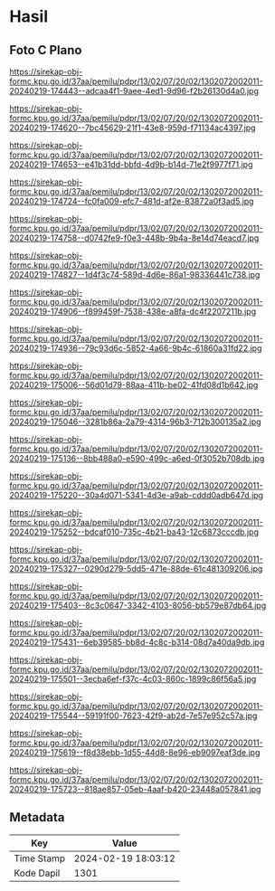 # Hasil

## Foto C Plano

https://sirekap-obj-formc.kpu.go.id/37aa/pemilu/pdpr/13/02/07/20/02/1302072002011-20240219-174443--adcaa4f1-9aee-4ed1-9d96-f2b26130d4a0.jpg

https://sirekap-obj-formc.kpu.go.id/37aa/pemilu/pdpr/13/02/07/20/02/1302072002011-20240219-174620--7bc45629-21f1-43e8-959d-f71134ac4397.jpg

https://sirekap-obj-formc.kpu.go.id/37aa/pemilu/pdpr/13/02/07/20/02/1302072002011-20240219-174653--e41b31dd-bbfd-4d9b-b14d-71e2f9977f71.jpg

https://sirekap-obj-formc.kpu.go.id/37aa/pemilu/pdpr/13/02/07/20/02/1302072002011-20240219-174724--fc0fa009-efc7-481d-af2e-83872a0f3ad5.jpg

https://sirekap-obj-formc.kpu.go.id/37aa/pemilu/pdpr/13/02/07/20/02/1302072002011-20240219-174758--d0742fe9-f0e3-448b-9b4a-8e14d74eacd7.jpg

https://sirekap-obj-formc.kpu.go.id/37aa/pemilu/pdpr/13/02/07/20/02/1302072002011-20240219-174827--1d4f3c74-589d-4d6e-86a1-98336441c738.jpg

https://sirekap-obj-formc.kpu.go.id/37aa/pemilu/pdpr/13/02/07/20/02/1302072002011-20240219-174906--f899459f-7538-438e-a8fa-dc4f2207211b.jpg

https://sirekap-obj-formc.kpu.go.id/37aa/pemilu/pdpr/13/02/07/20/02/1302072002011-20240219-174936--79c93d6c-5852-4a66-9b4c-61860a31fd22.jpg

https://sirekap-obj-formc.kpu.go.id/37aa/pemilu/pdpr/13/02/07/20/02/1302072002011-20240219-175006--56d01d79-88aa-411b-be02-41fd08d1b642.jpg

https://sirekap-obj-formc.kpu.go.id/37aa/pemilu/pdpr/13/02/07/20/02/1302072002011-20240219-175046--3281b86a-2a79-4314-96b3-712b300135a2.jpg

https://sirekap-obj-formc.kpu.go.id/37aa/pemilu/pdpr/13/02/07/20/02/1302072002011-20240219-175136--8bb488a0-e590-499c-a6ed-0f3052b708db.jpg

https://sirekap-obj-formc.kpu.go.id/37aa/pemilu/pdpr/13/02/07/20/02/1302072002011-20240219-175220--30a4d071-5341-4d3e-a9ab-cddd0adb647d.jpg

https://sirekap-obj-formc.kpu.go.id/37aa/pemilu/pdpr/13/02/07/20/02/1302072002011-20240219-175252--bdcaf010-735c-4b21-ba43-12c6873cccdb.jpg

https://sirekap-obj-formc.kpu.go.id/37aa/pemilu/pdpr/13/02/07/20/02/1302072002011-20240219-175327--0290d279-5dd5-471e-88de-61c481309206.jpg

https://sirekap-obj-formc.kpu.go.id/37aa/pemilu/pdpr/13/02/07/20/02/1302072002011-20240219-175403--8c3c0647-3342-4103-8056-bb579e87db64.jpg

https://sirekap-obj-formc.kpu.go.id/37aa/pemilu/pdpr/13/02/07/20/02/1302072002011-20240219-175431--6eb39585-bb8d-4c8c-b314-08d7a40da9db.jpg

https://sirekap-obj-formc.kpu.go.id/37aa/pemilu/pdpr/13/02/07/20/02/1302072002011-20240219-175501--3ecba6ef-f37c-4c03-860c-1899c86f56a5.jpg

https://sirekap-obj-formc.kpu.go.id/37aa/pemilu/pdpr/13/02/07/20/02/1302072002011-20240219-175544--59191f00-7623-42f9-ab2d-7e57e952c57a.jpg

https://sirekap-obj-formc.kpu.go.id/37aa/pemilu/pdpr/13/02/07/20/02/1302072002011-20240219-175619--f8d38ebb-1d55-44d8-8e96-eb9097eaf3de.jpg

https://sirekap-obj-formc.kpu.go.id/37aa/pemilu/pdpr/13/02/07/20/02/1302072002011-20240219-175723--818ae857-05eb-4aaf-b420-23448a057841.jpg


## Metadata

| Key        | Value               |
| ---------- | ------------------- |
| Time Stamp | 2024-02-19 18:03:12 |
| Kode Dapil | 1301                |



